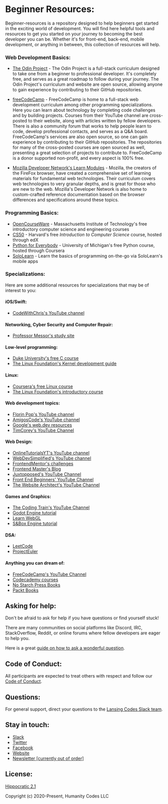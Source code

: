 # Beginner Resources:

Beginner-resources is a repository designed to help beginners get started in the exciting world of development. You will find here helpful tools and resources to get you started on your journey to becoming the best developer you can be. Whether it's for front-end, back-end, mobile development, or anything in between, this collection of resources will help.

### Web Development Basics:
- [The Odin Project](https://www.theodinproject.com/) - The Odin Project is a full-stack curriculum designed to take one from a beginner to professional developer. It's completely free, and serves as a great roadmap to follow during your journey. The Odin Project's curriculum and website are open source, allowing anyone to gain experience by contributing to their GitHub repositories.

- [freeCodeCamp](https://www.freecodecamp.org/) - FreeCodeCamp is home to a full-stack web development curriculum among other programming specializations. Here you can learn about technology by completing code challenges and by building projects. Courses from their YouTube channel are cross-posted to their website, along with articles written by fellow developers. There is also a community forum that works to help people learn to code, develop professional contacts, and serves as a Q&A board. FreeCodeCamp's services are also open source, so one can gain experience by contributing to their GitHub repositories. The repositories for many of the cross-posted courses are open sourced as well, presenting a great selection of projects to contribute to. FreeCodeCamp is a donor supported non-profit, and every aspect is 100% free.

- [Mozilla Developer Network's Learn Modules](https://developer.mozilla.org/en-US/docs/Learn_web_development) - Mozilla, the creators of the FireFox browser, have created a comprehensive set of learning materials for fundamental web technologies. Their curriculum covers web technologies to very granular depths, and is great for those who are new to the web. Mozilla's Developer Network is also home to custom-crafted reference documentation based on the browser differences and specifications around these topics.

### Programming Basics:
- [OpenCourseWare](https://ocw.mit.edu/collections/introductory-programming/) - Massachusetts Institute of Technology's free introductory computer science and engineering courses
- [CS50](https://www.edx.org/course/cs50s-introduction-computer-science-harvardx-cs50x) - Harvard's free _Introduction to Computer Science_ course, hosted through edX
- [Python for Everybody](https://www.coursera.org/specializations/python) - University of Michigan's free Python course, hosted through Coursera
- [SoloLearn](https://www.sololearn.com/en/) - Learn the basics of programming on-the-go via SoloLearn's mobile apps

### Specializations:
Here are some additional resources for specializations that may be of interest to you:

#### iOS/Swift:
- [CodeWithChris's YouTube channel](https://www.youtube.com/codewithchris)

#### Networking, Cyber Security and Computer Repair:
- [Professor Messor's study site](https://www.professormesser.com/)

#### Low-level programming:
- [Duke University's free C course](https://www.coursera.org/specializations/c-programming)
- [The Linux Foundation's Kernel development guide](https://training.linuxfoundation.org/training/a-beginners-guide-to-linux-kernel-development-lfd103/)

#### Linux:
- [Coursera's free Linux course](https://www.coursera.org/learn/linux-fundamentals)
- [The Linux Foundation's introductory course](https://training.linuxfoundation.org/training/introduction-to-linux/)

#### Web development topics:
- [Florin Pop's YouTube channel](https://www.youtube.com/c/FlorinPop/videos)
- [AmigosCode's YouTube channel](https://www.youtube.com/@amigoscode)
- [Google's web.dev resources](https://web.dev/)
- [TimCorey's YouTube Channel](https://www.youtube.com/@IAmTimCorey)
  
#### Web Design:
- [OnlineTutorialsYT's YouTube channel](https://www.youtube.com/@OnlineTutorialsYT)
- [WebDevSimplified's YouTube channel](https://www.youtube.com/@WebDevSimplified)
- [FrontendMentor's challenges](https://www.frontendmentor.io/)
- [Frontend Master's Blog](https://frontendmasters.com/blog/)
- [Juxtopposed's YouTube Channel](https://www.youtube.com/@juxtopposed)
- [Front End Beginners' YouTube Channel](https://www.youtube.com/@frontendbeginners119)
- [The Website Architect's YouTube Channel](https://www.youtube.com/@thewebsitearchitect)

#### Games and Graphics:
- [The Coding Train's YouTube Channel](https://www.youtube.com/watch?v=HerCR8bw_GE&list=PLRqwX-V7Uu6Zy51Q-x9tMWIv9cueOFTFA)
- [Godot Engine tutorial](https://docs.godotengine.org/en/4.4/getting_started/introduction/introduction_to_godot.html#)
- [Learn WebGL](https://developer.mozilla.org/en-US/docs/Web/API/WebGL_API)
- [S&Box Engine tutorial](https://sbox.game/dev/doc/about/getting-started/first-steps/)
  
#### DSA:
- [LeetCode](https://leetcode.com/)
- [ProjectEuler](https://projecteuler.net/)

#### Anything you can dream of:
- [FreeCodeCamp's YouTube Channel](https://www.youtube.com/channel/UC8butISFwT-Wl7EV0hUK0BQ)
- [Codecademy courses](https://www.codecademy.com/)
- [No Starch Press Books](https://nostarch.com/)
- [Packt Books](https://www.packtpub.com/en-us)
  
## Asking for help:

Don't be afraid to ask for help if you have questions or find yourself stuck!

There are many communities on social platforms like Discord, IRC, StackOverflow, Reddit, or online forums where fellow developers are eager to help you.

Here is a great [guide on how to ask a wonderful question](https://www.theodinproject.com/lessons/foundations-asking-for-help#ask-about-the-problem-at-hand-not-the-solution-itself).

## Code of Conduct:

All participants are expected to treat others with respect and follow our [Code of Conduct](https://www.lansing.codes/code-of-conduct/).

## Questions:

For general support, direct your questions to the [Lansing Codes Slack team](http://slack.lansing.codes). 

## Stay in touch:

- [Slack](http://slack.lansing.codes)
- [Twitter](https://twitter.com/lansingcodes)
- [Facebook](https://www.facebook.com/lansingcodes)
- [Website](https://www.lansing.codes)
- [Newsletter \[currently out of order\]](http://bit.ly/lansing-codes-newsletter)

## License:

[Hippocratic 2.1](https://firstdonoharm.dev)

Copyright (c) 2020-Present, Humanity Codes LLC
